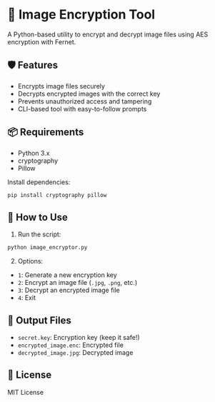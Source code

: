 # 🔐 Image Encryption Tool

A Python-based utility to encrypt and decrypt image files using AES encryption with Fernet.

## 🛡️ Features
- Encrypts image files securely
- Decrypts encrypted images with the correct key
- Prevents unauthorized access and tampering
- CLI-based tool with easy-to-follow prompts

## 📦 Requirements
- Python 3.x
- cryptography
- Pillow

Install dependencies:
```bash
pip install cryptography pillow
```

## 🚀 How to Use

1. Run the script:
```bash
python image_encryptor.py
```

2. Options:
- `1`: Generate a new encryption key
- `2`: Encrypt an image file (`.jpg`, `.png`, etc.)
- `3`: Decrypt an encrypted image file
- `4`: Exit

## 📂 Output Files
- `secret.key`: Encryption key (keep it safe!)
- `encrypted_image.enc`: Encrypted file
- `decrypted_image.jpg`: Decrypted image

## 📄 License
MIT License
